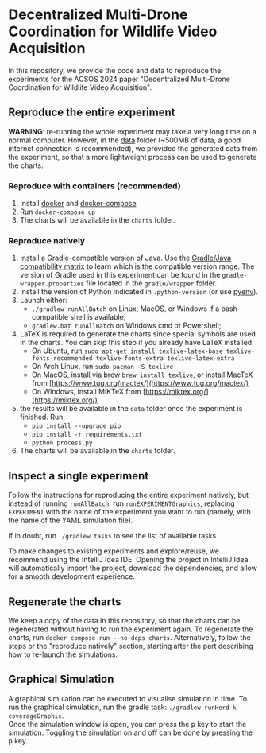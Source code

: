 # Decentralized Multi-Drone Coordination for Wildlife Video Acquisition

In this repository, we provide the code and data to reproduce the experiments
for the ACSOS 2024 paper "Decentralized Multi-Drone Coordination for Wildlife Video Acquisition".

## Reproduce the entire experiment

**WARNING**: re-running the whole experiment may take a very long time on a normal computer.
However, in the [data](./data) folder (~500MB of data, a good internet connection is recommended), we provided the generated data from the experiment,
so that a more lightweight process can be used to generate the charts.

### Reproduce with containers (recommended)

1. Install [docker](https://docs.docker.com/engine/install/) and [docker-compose](https://docs.docker.com/compose/install/linux/)
2. Run `docker-compose up`
3. The charts will be available in the `charts` folder.

### Reproduce natively

1. Install a Gradle-compatible version of Java.
  Use the [Gradle/Java compatibility matrix](https://docs.gradle.org/current/userguide/compatibility.html)
  to learn which is the compatible version range.
  The version of Gradle used in this experiment can be found in the `gradle-wrapper.properties` file
  located in the `gradle/wrapper` folder.
2. Install the version of Python indicated in `.python-version` (or use [pyenv](https://github.com/pyenv/pyenv)).
3. Launch either:
    - `./gradlew runAllBatch` on Linux, MacOS, or Windows if a bash-compatible shell is available;
    - `gradlew.bat runAllBatch` on Windows cmd or Powershell;
4. LaTeX is required to generate the charts since special symbols are used in the charts. You can skip this step if you already have LaTeX installed.
    - On Ubuntu, run `sudo apt-get install texlive-latex-base texlive-fonts-recommended texlive-fonts-extra texlive-latex-extra`
    - On Arch Linux, run `sudo pacman -S texlive`
    - On MacOS, install via [brew](https://formulae.brew.sh/) `brew install texlive`, or install MacTeX from [https://www.tug.org/mactex/](https://www.tug.org/mactex/)
    - On Windows, install MiKTeX from [https://miktex.org/](https://miktex.org/)
5. the results will be available in the `data` folder once the experiment is finished. Run:
    - `pip install --upgrade pip`
    - `pip install -r requirements.txt`
    - `python process.py`
6. The charts will be available in the `charts` folder.

## Inspect a single experiment

Follow the instructions for reproducing the entire experiment natively, but instead of running `runAllBatch`,
run `runEXPERIMENTGraphics`, replacing `EXPERIMENT` with the name of the experiment you want to run
(namely, with the name of the YAML simulation file).

If in doubt, run `./gradlew tasks` to see the list of available tasks.

To make changes to existing experiments and explore/reuse,
we recommend using the IntelliJ Idea IDE.
Opening the project in IntelliJ Idea will automatically import the project, download the dependencies,
and allow for a smooth development experience.

## Regenerate the charts

We keep a copy of the data in this repository,
so that the charts can be regenerated without having to run the experiment again.
To regenerate the charts, run `docker compose run --no-deps charts`.
Alternatively, follow the steps or the "reproduce natively" section,
starting after the part describing how to re-launch the simulations.

## Graphical Simulation

A graphical simulation can be executed to visualise simulation in time.
To run the graphical simulation, run the gradle task: `./gradlew runHerd-k-coverageGraphic`.  
Once the simulation window is open, you can press the <kbd>p</kbd> key to start the simulation.
Toggling the simulation on and off can be done by pressing the <kbd>p</kbd> key.
